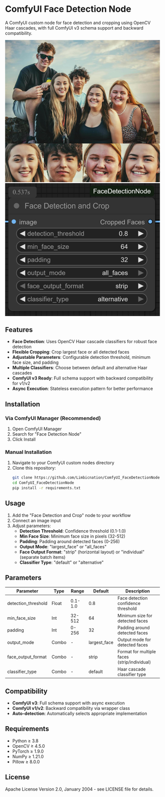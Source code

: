# ComfyUI Face Detection Node

A ComfyUI custom node for face detection and cropping using OpenCV Haar cascades, with full ComfyUI v3 schema support and backward compatibility.

![Face Detection Output Example](images/combined_strip.jpg)
![Face Detection Output Example](images/comfyui_face_detection_node.png)

## Features

- **Face Detection**: Uses OpenCV Haar cascade classifiers for robust face detection
- **Flexible Cropping**: Crop largest face or all detected faces
- **Adjustable Parameters**: Configurable detection threshold, minimum face size, and padding
- **Multiple Classifiers**: Choose between default and alternative Haar cascades
- **ComfyUI v3 Ready**: Full schema support with backward compatibility for v1/v2
- **Async Execution**: Stateless execution pattern for better performance

## Installation

### Via ComfyUI Manager (Recommended)
1. Open ComfyUI Manager
2. Search for "Face Detection Node"
3. Click Install

### Manual Installation
1. Navigate to your ComfyUI custom nodes directory
2. Clone this repository:
   ```bash
   git clone https://github.com/Limbicnation/ComfyUI_FaceDetectionNode.git
   cd ComfyUI_FaceDetectionNode
   pip install -r requirements.txt
   ```

## Usage

1. Add the "Face Detection and Crop" node to your workflow
2. Connect an image input
3. Adjust parameters:
   - **Detection Threshold**: Confidence threshold (0.1-1.0)
   - **Min Face Size**: Minimum face size in pixels (32-512)
   - **Padding**: Padding around detected faces (0-256)
   - **Output Mode**: "largest_face" or "all_faces"
   - **Face Output Format**: "strip" (horizontal layout) or "individual" (separate batch items)
   - **Classifier Type**: "default" or "alternative"

## Parameters

| Parameter | Type | Range | Default | Description |
|-----------|------|-------|---------|-------------|
| detection_threshold | Float | 0.1-1.0 | 0.8 | Face detection confidence threshold |
| min_face_size | Int | 32-512 | 64 | Minimum size for detected faces |
| padding | Int | 0-256 | 32 | Padding around detected faces |
| output_mode | Combo | - | largest_face | Output mode for detected faces |
| face_output_format | Combo | - | strip | Format for multiple faces (strip/individual) |
| classifier_type | Combo | - | default | Haar cascade classifier type |

## Compatibility

- **ComfyUI v3**: Full schema support with async execution
- **ComfyUI v1/v2**: Backward compatibility via wrapper class
- **Auto-detection**: Automatically selects appropriate implementation

## Requirements

- Python ≥ 3.8
- OpenCV ≥ 4.5.0
- PyTorch ≥ 1.9.0
- NumPy ≥ 1.21.0
- Pillow ≥ 8.0.0

## License

Apache License Version 2.0, January 2004 - see LICENSE file for details.
